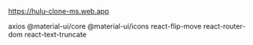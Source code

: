 


https://hulu-clone-ms.web.app

axios
@material-ui/core
@material-ui/icons
react-flip-move
react-router-dom
react-text-truncate
